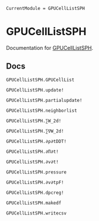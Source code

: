 ```@meta
CurrentModule = GPUCellListSPH
```

# GPUCellListSPH

Documentation for [GPUCellListSPH](https://github.com/PharmCat/GPUCellListSPH.jl).



## Docs


```@docs
GPUCellListSPH.GPUCellList
```

```@docs
GPUCellListSPH.update!
```

```@docs
GPUCellListSPH.partialupdate!
```

```@docs
GPUCellListSPH.neighborlist
```

```@docs
GPUCellListSPH.∑W_2d!
```

```@docs
GPUCellListSPH.∑∇W_2d!
```

```@docs
GPUCellListSPH.∂ρ∂tDDT!
```

```@docs
GPUCellListSPH.∂Π∂t!
```

```@docs
GPUCellListSPH.∂v∂t!
```

```@docs
GPUCellListSPH.pressure
```

```@docs
GPUCellListSPH.∂v∂tpF!
```

```@docs
GPUCellListSPH.dpcreg!
```

```@docs
GPUCellListSPH.makedf
```

```@docs
GPUCellListSPH.writecsv
```
